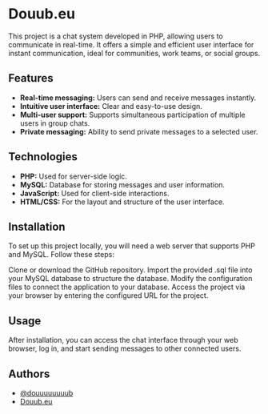 # Douub.eu

This project is a chat system developed in PHP, allowing users to communicate in real-time. It offers a simple and efficient user interface for instant communication, ideal for communities, work teams, or social groups.

## Features
- **Real-time messaging:** Users can send and receive messages instantly.
- **Intuitive user interface:** Clear and easy-to-use design.
- **Multi-user support:** Supports simultaneous participation of multiple users in group chats.
- **Private messaging:** Ability to send private messages to a selected user.

## Technologies
- **PHP:** Used for server-side logic.
- **MySQL:** Database for storing messages and user information.
- **JavaScript:** Used for client-side interactions.
- **HTML/CSS:** For the layout and structure of the user interface.

## Installation
To set up this project locally, you will need a web server that supports PHP and MySQL. Follow these steps:

Clone or download the GitHub repository.
Import the provided .sql file into your MySQL database to structure the database.
Modify the configuration files to connect the application to your database.
Access the project via your browser by entering the configured URL for the project.

## Usage
After installation, you can access the chat interface through your web browser, log in, and start sending messages to other connected users.

## Authors

- [@douuuuuuuub](https://x.com/douuuuuuuub)
- [Douub.eu](https://discord.gg/K9djrzxPeK)

